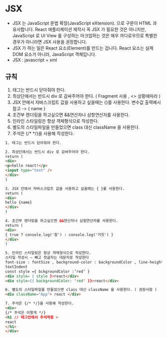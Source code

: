 # JSX
* JSX 는 JavaScript 문법 확장(JavaScript eXtension). 으로 구문이 HTML 과 유사합니다. React 애플리케이션 제작시 꼭 JSX 가 필요한 것은 아니지만, JavaScript 로 UI View 를 구성하는 마크업하는 것은 매우 까다로우므로 특별한 경우가 아니라면 JSX 사용을 권장합니다.
* JSX 가 하는 일은 React 요소(Element)를 만드는 겁니다. React 요소는 실제 DOM 요소가 아니라, JavaScript 객체입니다.
* JSX : javascript + xml


## 규칙
1. 태그는 반드시 닫아줘야 한다.
2. 최상단에서는 반드시 div 로 감싸주어야 한다. ( Fragment 사용 , <> 상황에따라 )
3. JSX 안에서 자바스크립트 값을 사용하고 싶을때는 {}를 사용한다.
변수값 출력예시 참고 -> { name }
4. 조건부 렌더링을 하고싶으면 &&연산자나 삼항연산자를 사용한다.
5. 인라인 스타일링은 항상 객체형식으로 작성한다.
6. 별도의 스타일파일을 만들었으면 class 대신 className 을 사용한다.
7. 주석은 {/* */}을 사용해 작성한다.


```html
1. 태그는 반드시 닫아줘야 한다.

2. 최상단에서는 반드시 div 로 감싸주어야 한다.
return (
<div>
<p>hello react!</p>
<input type="text" />
</div>
)

3. JSX 안에서 자바스크립트 값을 사용하고 싶을때는 { }를 사용한다.
return (
<div>
hello {name}
</div>
)

4. 조건부 렌더링을 하고싶으면 &&연산자나 삼항연산자를 사용한다.
return (
<div>
{ true ? console.log('참') : console.log('거짓') }
</div>
)

5. 인라인 스타일링은 항상 객체형식으로 작성한다.
스타일 작성시 – 빼고 첫글자는 대문자로 작성한다
font-size : fontSize , background-color : backgroundColor , line-height : lineHeight , text-indent :
textIndent
const style ={ bckgroundColor :’red’ }
<div style= { style }>react</div>
<div style={{ backgroundColor: 'red' }}>react</div>

6. 별도의 스타일파일을 만들었으면 class 대신 className 을 사용한다. ( 권장사항 )
<div className="App"> react </div>

7. 주석은 {/* */}을 사용해 작성한다.
<div>
{/* 주석은 이렇게 */}
<h1 // 태그안에서 주석작용 >
react
</h1>
</div>
```
